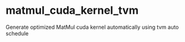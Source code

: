 # matmul_cuda_kernel_tvm
Generate optimized MatMul cuda kernel automatically using tvm auto schedule
